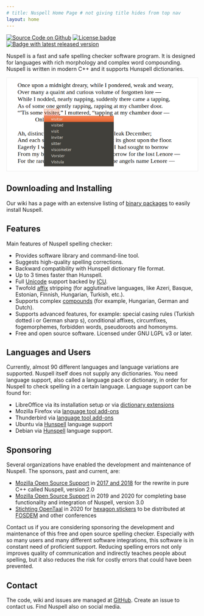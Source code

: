 ```yaml
---
# title: Nuspell Home Page # not giving title hides from top nav
layout: home
---
```



[![Source Code on Github](https://img.shields.io/badge/Source%20Code-Github-black?logo=github)](https://github.com/nuspell/nuspell)
[![License badge](https://img.shields.io/github/license/nuspell/nuspell.svg?color=green)](https://github.com/nuspell/nuspell/blob/master/COPYING)
[![Badge with latest released version](https://img.shields.io/github/release/nuspell/nuspell.svg?label=Latest%20release)](https://github.com/nuspell/nuspell/releases)

Nuspell is a fast and safe spelling checker software program. It is designed
for languages with rich morphology and complex word compounding.
Nuspell is written in modern C++ and it supports Hunspell dictionaries.

![Screenshot](/assets/images/cover-edged.png)

## Downloading and Installing

Our wiki has a page with an extensive listing of
[binary packages](https://github.com/nuspell/nuspell/wiki/Nuspell-packaged-binaries)
to easily install Nuspell.

## Features

Main features of Nuspell spelling checker:

  - Provides software library and command-line tool.
  - Suggests high-quality spelling corrections.
  - Backward compatibility with Hunspell dictionary file format.
  - Up to 3 times faster than Hunspell.
  - Full [Unicode] support backed by [ICU].
  - Twofold [affix][affix-wikipedia] stripping (for agglutinative
    languages, like Azeri, Basque, Estonian, Finnish, Hungarian,
    Turkish, etc.).
  - Supports complex [compounds][compound-wikipedia] (for example,
    Hungarian, German and Dutch).
  - Supports advanced features, for example: special casing rules
    (Turkish dotted i or German sharp s), conditional affixes,
    circumfixes, fogemorphemes, forbidden words, pseudoroots and
    homonyms.
  - Free and open source software. Licensed under GNU LGPL v3 or later.

[Unicode]: https://en.wikipedia.org/wiki/Unicode
[ICU]: http://site.icu-project.org/
[affix-wikipedia]: https://en.wikipedia.org/wiki/Affix
[compound-wikipedia]: https://en.wikipedia.org/wiki/Compound_%28linguistics%29

## Languages and Users

Currently, almost 90 different languages and language variations are
supported. Nuspell itself does not supply any dictionaries. You need
language support, also called a language pack or dictionary, in order
for Nuspell to check spelling in a certain language. Language support
can be found for:

  - LibreOffice via its installation setup or via
    [dictionary extensions](https://extensions.libreoffice.org/?Tags%5B%5D=50)
  - Mozilla Firefox via
    [language tool add-ons](https://addons.mozilla.org/firefox/language-tools/)
  - Thunderbird via
    [language tool add-ons](https://addons.mozilla.org/thunderbird/language-tools/)
  - Ubuntu via
    [Hunspell](https://packages.ubuntu.com/focal/hunspell-dictionary)
    language support
  - Debian via
    [Hunspell](https://packages.debian.org/stable/virtual/hunspell-dictionary)
    language support.

## Sponsoring

Several organizations have enabled the development and maintenance of
Nuspell. The sponsors, past and current, are:

  - [Mozilla Open Source Support](https://www.mozilla.org/moss/) in
    [2017 and 2018](https://blog.mozilla.org/blog/2017/04/10/mozilla-awards-365000-to-open-source-projects-as-part-of-moss/)
    for the rewrite in pure C++ called Nuspell, version 2.0
  - [Mozilla Open Source Support](https://www.mozilla.org/moss/) in 2019
    and 2020 for completing base functionality and integration of
    Nuspell, version 3.0
  - [Stichting OpenTaal](https://www.opentaal.org/) in 2020 for [hexagon
    stickers](/assets/images/sticker-hexagon-trans-443x512.png) to be
    distributed at [FOSDEM](https://fosdem.org/2020/stands/) and other
    conferences

Contact us if you are considering sponsoring the development and
maintenance of this free and open source spelling checker. Especially
with so many users and many different software integrations, this
software is in constant need of proficient support. Reducing spelling
errors not only improves quality of communication and indirectly teaches
people about spelling, but it also reduces the risk for costly errors
that could have been prevented.

## Contact

The code, wiki and issues are managed at
[GitHub](https://github.com/nuspell/nuspell). Create an issue to contact us.
Find Nuspell also on social media.
